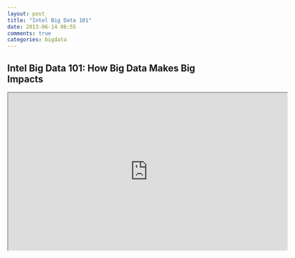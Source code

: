 ```yaml
---
layout: post
title: "Intel Big Data 101"
date: 2013-06-14 06:55
comments: true
categories: bigdata
---
```


## Intel Big Data 101: How Big Data Makes Big Impacts ##

<iframe width="640" height="360" src="http://www.youtube.com/embed/D4ZQxBPtyHg?feature=player_detailpage" frameborder="1" allowfullscreen></iframe>
